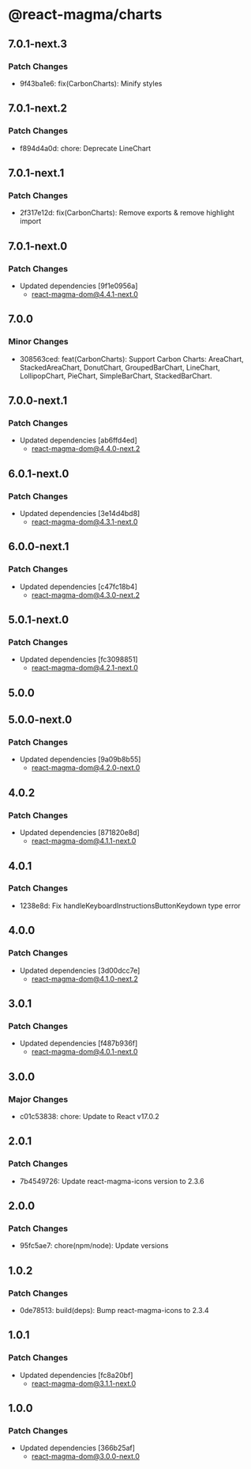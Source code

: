 # @react-magma/charts

## 7.0.1-next.3

### Patch Changes

- 9f43ba1e6: fix(CarbonCharts): Minify styles

## 7.0.1-next.2

### Patch Changes

- f894d4a0d: chore: Deprecate LineChart

## 7.0.1-next.1

### Patch Changes

- 2f317e12d: fix(CarbonCharts): Remove exports & remove highlight import

## 7.0.1-next.0

### Patch Changes

- Updated dependencies [9f1e0956a]
  - react-magma-dom@4.4.1-next.0

## 7.0.0

### Minor Changes

- 308563ced: feat(CarbonCharts): Support Carbon Charts: AreaChart, StackedAreaChart, DonutChart, GroupedBarChart, LineChart, LollipopChart, PieChart, SimpleBarChart, StackedBarChart.

## 7.0.0-next.1

### Patch Changes

- Updated dependencies [ab6ffd4ed]
  - react-magma-dom@4.4.0-next.2

## 6.0.1-next.0

### Patch Changes

- Updated dependencies [3e14d4bd8]
  - react-magma-dom@4.3.1-next.0

## 6.0.0-next.1

### Patch Changes

- Updated dependencies [c47fc18b4]
  - react-magma-dom@4.3.0-next.2

## 5.0.1-next.0

### Patch Changes

- Updated dependencies [fc3098851]
  - react-magma-dom@4.2.1-next.0

## 5.0.0

## 5.0.0-next.0

### Patch Changes

- Updated dependencies [9a09b8b55]
  - react-magma-dom@4.2.0-next.0

## 4.0.2

### Patch Changes

- Updated dependencies [871820e8d]
  - react-magma-dom@4.1.1-next.0

## 4.0.1

### Patch Changes

- 1238e8d: Fix handleKeyboardInstructionsButtonKeydown type error

## 4.0.0

### Patch Changes

- Updated dependencies [3d00dcc7e]
  - react-magma-dom@4.1.0-next.2

## 3.0.1

### Patch Changes

- Updated dependencies [f487b936f]
  - react-magma-dom@4.0.1-next.0

## 3.0.0

### Major Changes

- c01c53838: chore: Update to React v17.0.2

## 2.0.1

### Patch Changes

- 7b4549726: Update react-magma-icons version to 2.3.6

## 2.0.0

### Patch Changes

- 95fc5ae7: chore(npm/node): Update versions

## 1.0.2

### Patch Changes

- 0de78513: build(deps): Bump react-magma-icons to 2.3.4

## 1.0.1

### Patch Changes

- Updated dependencies [fc8a20bf]
  - react-magma-dom@3.1.1-next.0

## 1.0.0

### Patch Changes

- Updated dependencies [366b25af]
  - react-magma-dom@3.0.0-next.0
